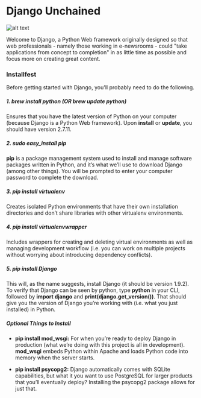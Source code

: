 # Django Unchained

![alt text](https://github.com/marinar578/django/blob/mahrtian/django.gif)

Welcome to Django, a Python Web framework originally designed so that web professionals - namely those working in e-newsrooms - could "take applications from concept to completion" in as little time as possible and focus more on creating great content.

### Installfest

Before getting started with Django, you'll probably need to do the following.

##### 1. brew install python (OR brew update python)

Ensures that you have the latest version of Python on your computer (because Django is a Python Web framework). Upon **install** or **update**, you should have version 2.7.11.

##### 2. sudo easy_install pip

**pip** is a package management system used to install and manage software packages written in Python, and it’s what we’ll use to download Django (among other things). You will be prompted to enter your computer password to complete the download.

##### 3. pip install virtualenv

Creates isolated Python environments that have their own installation directories and don’t share libraries with other virtualenv environments.

##### 4. pip install virtualenvwrapper

Includes wrappers for creating and deleting virtual environments as well as managing development workflow (i.e. you can work on multiple projects without worrying about introducing dependency conflicts).

##### 5. pip install Django

This will, as the name suggests, install Django (it should be version 1.9.2). To verify that Django can be seen by python, type **python** in your CLI, followed by **import django** and **print(django.get_version())**. That should give you the version of Django you’re working with (i.e. what you just installed) in Python.

##### Optional Things to Install

  * **pip install mod_wsgi:** For when you’re ready to deploy Django in production (what we’re doing with this project is all in development). **mod_wsgi** embeds Python within Apache and loads Python code into memory when the server starts.

  * **pip install psycopg2:** Django automatically comes with SQLite capabilities, but what it you want to use PostgreSQL for larger products that you’ll eventually deploy? Installing the psycopg2 package allows for just that.